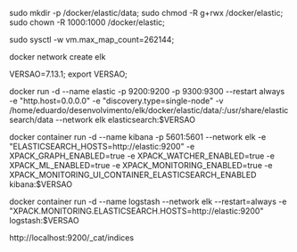sudo mkdir -p /docker/elastic/data;
sudo chmod -R g+rwx /docker/elastic;
sudo chown -R 1000:1000 /docker/elastic;

sudo sysctl -w vm.max_map_count=262144;

docker network create elk

VERSAO=7.13.1;
export VERSAO;

docker run -d --name elastic -p 9200:9200 -p 9300:9300 --restart always -e "http.host=0.0.0.0" -e "discovery.type=single-node" -v /home/eduardo/desenvolvimento/elk/docker/elastic/data/:/usr/share/elasticsearch/data --network elk elasticsearch:$VERSAO

docker container run -d --name kibana -p 5601:5601 --network elk -e "ELASTICSEARCH_HOSTS=http://elastic:9200" -e XPACK_GRAPH_ENABLED=true -e XPACK_WATCHER_ENABLED=true -e XPACK_ML_ENABLED=true -e XPACK_MONITORING_ENABLED=true -e XPACK_MONITORING_UI_CONTAINER_ELASTICSEARCH_ENABLED kibana:$VERSAO

docker container run -d --name logstash --network elk --restart=always -e "XPACK.MONITORING.ELASTICSEARCH.HOSTS=http://elastic:9200" logstash:$VERSAO

http://localhost:9200/_cat/indices